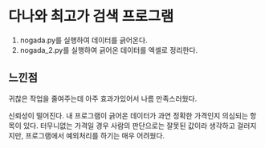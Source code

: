 # 다나와 최고가 검색 프로그램

1. nogada.py를 실행하여 데이터를 긁어온다.
2. nogada_2.py를 실행하여 긁어온 데이터를 엑셀로 정리한다.

## 느낀점

귀찮은 작업을 줄여주는데 아주 효과가있어서 나름 만족스러웠다.

신뢰성이 떨어진다. 내 프로그램이 긁어온 데이터가 과연 정확한 가격인지 의심되는 항목이 있다.
터무니없는 가격일 경우 사람의 판단으로는 잘못된 값이라 생각하고 걸러지지만, 프로그램에서 예외처리를 하기는 매우 어려웠다.

